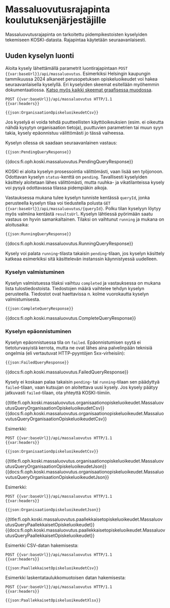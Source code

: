 # Massaluovutusrajapinta koulutuksenjärjestäjille

Massaluovutusrajapinta on tarkoitettu pidempikestoisten kyselyiden tekemiseen KOSKI-datasta.
Rajapintaa käytetään seuraavanlaisesti.

## Uuden kyselyn luonti

Aloita kysely lähettämällä parametrit luontirajapintaan `POST {{var:baseUrl}}/api/massaluovutus`. Esimerkiksi Helsingin kaupungin tammikuussa 2024 alkaneet perusopetuksen opiskeluoikeudet voi hakea seuraavanlaisella kyselyllä.
Eri kyselyiden skeemat esitellään myöhemmin dokumentaatiossa. [Katso myös kaikki skeemat graafisessa muodossa](/koski/json-schema-viewer/?schema=massaluovutus-query.json).

    POST {{var:baseUrl}}/api/massaluovutus HTTP/1.1
    {{var:headers}}

    {{json:OrganisaationOpiskeluoikeudetCsv}}

Jos kyselyä ei voida tehdä puutteellisten käyttöoikeuksien (esim. ei oikeutta nähdä kysytyn
organisaation tietoja), puuttuvien parametrien tai muun syyn takia, kysely epäonnistuu välittömästi
jo tässä vaiheessa.

Kyselyn ollessa ok saadaan seuraavanlainen vastaus:

    {{json:PendingQueryResponse}}

{{docs:fi.oph.koski.massaluovutus.PendingQueryResponse}}

KOSKI ei aloita kyselyn prosessointia välittömästi, vaan lisää sen työjonoon. Odottavan kyselyn
`status`-kenttä on `pending`. Tavallisesti kyselyiden käsittely aloitetaan lähes välittömästi,
mutta ruuhka- ja vikatilanteissa kysely voi pysyä odottavassa tilassa pidempiäkin aikoja.

Vastauksessa mukana tulee kyselyn tunniste kentässä `queryId`, jonka perusteella kyselyn tilaa
voi tiedustella polusta `GET {{var:baseUrl}}/api/massaluovutus/{queryId}`. Polku tilan kyselyyn löytyy myös valmiina
kentästä `resultsUrl`. Kyselyn lähtiessä pyörimään saatu vastaus on hyvin samankaltainen.
Tilaksi on vaihtunut `running` ja mukana on aloitusaika:

    {{json:RunningQueryResponse}}

{{docs:fi.oph.koski.massaluovutus.RunningQueryResponse}}

Kysely voi palata `running`-tilasta takaisin `pending`-tilaan, jos kyselyn käsittely katkeaa
esimerkiksi sitä käsittelevän instanssin käynnistyessä uudelleen.

### Kyselyn valmistuminen

Kyselyn valmistuessa tilaksi vaihtuu `completed` ja vastauksessa on mukana lista tulostiedostoista.
Tiedostojen määrä vaihtelee tehdyn kyselyn perusteella. Tiedostot ovat haettavissa n. kolme vuorokautta
kyselyn valmistumisesta.

    {{json:CompleteQueryResponse}}

{{docs:fi.oph.koski.massaluovutus.CompleteQueryResponse}}

### Kyselyn epäonnistuminen

Kyselyn epäonnistuessa tila on `failed`. Epäonnistumisen syytä ei tietoturvasyistä kerrota,
mutta ne ovat lähes aina palvelinpään teknisiä ongelmia (eli vertautuvat HTTP-pyyntöjen 5xx-virheisiin):

    {{json:FailedQueryResponse}}

{{docs:fi.oph.koski.massaluovutus.FailedQueryResponse}}

Kysely ei koskaan palaa takaisin `pending`- tai `running`-tilaan sen päädyttyä `failed`-tilaan,
vaan kutsujan on aloitettava uusi kysely. Jos kysely päätyy jatkuvasti `failed`-tilaan, ota
yhteyttä KOSKI-tiimiin.

{{title:fi.oph.koski.massaluovutus.organisaationopiskeluoikeudet.MassaluovutusQueryOrganisaationOpiskeluoikeudetCsv}}
{{docs:fi.oph.koski.massaluovutus.organisaationopiskeluoikeudet.MassaluovutusQueryOrganisaationOpiskeluoikeudetCsv}}

Esimerkki:

    POST {{var:baseUrl}}/api/massaluovutus HTTP/1.1
    {{var:headers}}

    {{json:OrganisaationOpiskeluoikeudetCsv}}

{{title:fi.oph.koski.massaluovutus.organisaationopiskeluoikeudet.MassaluovutusQueryOrganisaationOpiskeluoikeudetJson}}
{{docs:fi.oph.koski.massaluovutus.organisaationopiskeluoikeudet.MassaluovutusQueryOrganisaationOpiskeluoikeudetJson}}

Esimerkki:

    POST {{var:baseUrl}}/api/massaluovutus HTTP/1.1
    {{var:headers}}

    {{json:OrganisaationOpiskeluoikeudetJson}}

{{title:fi.oph.koski.massaluovutus.paallekkaisetopiskeluoikeudet.MassaluovutusQueryPaallekkaisetOpiskeluoikeudet}}
{{docs:fi.oph.koski.massaluovutus.paallekkaisetopiskeluoikeudet.MassaluovutusQueryPaallekkaisetOpiskeluoikeudet}}

Esimerkki CSV-datan hakemisesta:

    POST {{var:baseUrl}}/api/massaluovutus HTTP/1.1
    {{var:headers}}

    {{json:PaallekkaisetOpiskeluoikeudetCsv}}

Esimerkki laskentataulukkomuotoisen datan hakemisesta:

    POST {{var:baseUrl}}/api/massaluovutus HTTP/1.1
    {{var:headers}}

    {{json:PaallekkaisetOpiskeluoikeudetXlsx}}
